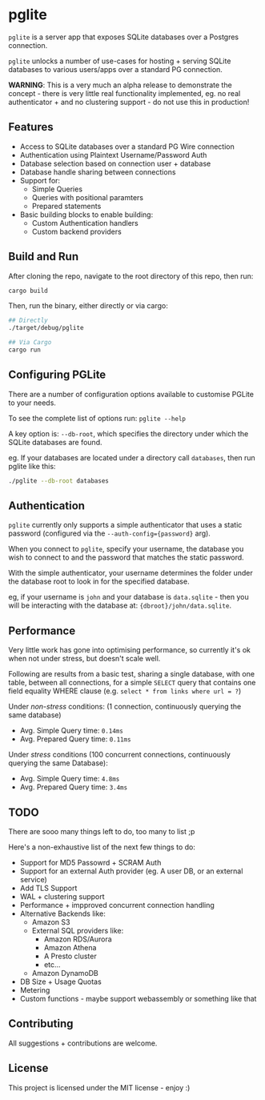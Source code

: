 # pglite

`pglite` is a server app that exposes SQLite databases over a Postgres connection.

`pglite` unlocks a number of use-cases for hosting + serving SQLite databases to various users/apps over a standard PG connection.

**WARNING**: This is a very much an alpha release to demonstrate the concept - there is very little real functionality implemented, eg. no real authenticator + and no clustering support - do not use this in production!

## Features

* Access to SQLite databases over a standard PG Wire connection
* Authentication using Plaintext Username/Password Auth
* Database selection based on connection user + database
* Database handle sharing between connections
* Support for: 
  * Simple Queries
  * Queries with positional paramters
  * Prepared statements
* Basic building blocks to enable building: 
  * Custom Authentication handlers
  * Custom backend providers

## Build and Run

After cloning the repo, navigate to the root directory of this repo, then run: 

```Bash
cargo build
```

Then, run the binary, either directly or via cargo: 

```Bash
## Directly
./target/debug/pglite

## Via Cargo
cargo run
```

## Configuring PGLite

There are a number of configuration options available to customise PGLite to your needs.

To see the complete list of options run: `pglite --help`

A key option is: `--db-root`, which specifies the directory under which the SQLite databases are found.

eg. If your databases are located under a directory call `databases`, then run pglite like this: 

```Bash
./pglite --db-root databases
```

## Authentication

`pglite` currently only supports a simple authenticator that uses a static password (configured via the `--auth-config={password}` arg).

When you connect to `pglite`, specify your username, the database you wish to connect to and the password that matches the static password.

With the simple authenticator, your username determines the folder under the database root to look in for the specified database.

eg, if your username is `john` and your database is `data.sqlite` - then you will be interacting with the database at: `{dbroot}/john/data.sqlite`.


## Performance

Very little work has gone into optimising performance, so currently it's ok when not under stress, but doesn't scale well.

Following are results from a basic test, sharing a single database, with one table, between all connections, for a simple `SELECT` query that contains one field equality WHERE clause (e.g. `select * from links where url = ?`)

Under *non-stress* conditions: (1 connection, continuously querying the same database)
* Avg. Simple Query time: `0.14ms`
* Avg. Prepared Query time: `0.11ms`

Under *stress* conditions (100 concurrent connections, continuously querying the same Database):
* Avg. Simple Query time: `4.8ms`
* Avg. Prepared Query time: `3.4ms`


## TODO

There are sooo many things left to do, too many to list ;p

Here's a non-exhaustive list of the next few things to do: 

* Support for MD5 Passowrd + SCRAM Auth
* Support for an external Auth provider (eg. A user DB, or an external service)
* Add TLS Support
* WAL + clustering support
* Performance + impproved concurrent connection handling
* Alternative Backends like: 
  * Amazon S3
  * External SQL providers like: 
    * Amazon RDS/Aurora
    * Amazon Athena
    * A Presto cluster
    * etc...
  * Amazon DynamoDB
* DB Size + Usage Quotas
* Metering
* Custom functions - maybe support webassembly or something like that


## Contributing

All suggestions + contributions are welcome.

## License

This project is licensed under the MIT license - enjoy :)